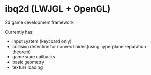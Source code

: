 # ibq2d (LWJGL + OpenGL)<br>

2d game development framework <p>Currently has: </p> 
- input system (keyboard only)
- collision detection for convex boides(using hyperplane separation theorem)
- game state callbacks
- basic geometry
- texture loading
